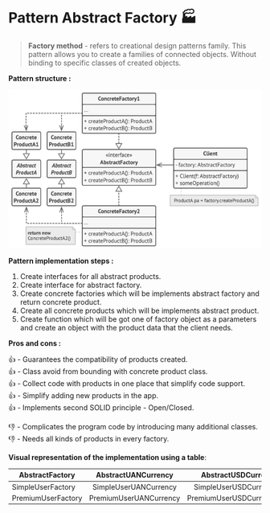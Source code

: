 # Pattern Abstract Factory 🏭

> **Factory method** - refers to creational design patterns family. This pattern allows you to create a families of
> connected objects. Without binding to specific classes of created objects.

**Pattern structure :**

![abstract factory structure](../../assets/abstract-factory-structure.png)

**Pattern implementation steps :**

1. Create interfaces for all abstract products.
2. Create interface for abstract factory.
3. Create concrete factories which will be implements abstract factory and return concrete product.
4. Create all concrete products which will be implements abstract product.
5. Create function which will be got one of factory object as a parameters and create an object with the product data
   that the client needs.

**Pros and cons :**

👍 - Guarantees the compatibility of products created.\
👍 - Class avoid from bounding with concrete product class.\
👍 - Collect code with products in one place that simplify code support.\
👍 - Simplify adding new products in the app.\
👍 - Implements second SOLID principle - Open/Closed.

👎 - Complicates the program code by introducing many additional classes.\
👎 - Needs all kinds of products in every factory.

**Visual representation of the implementation using a table**:

| AbstractFactory    |  AbstractUANCurrency   |    AbstractUSDCurrency |
|--------------------|:----------------------:|-----------------------:|
| SimpleUserFactory  | SimpleUserUANCurrency  |  SimpleUserUSDCurrency |
| PremiumUserFactory | PremiumUserUANCurrency | PremiumUserUSDCurrency |
